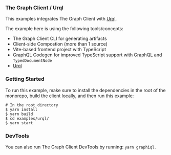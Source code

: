 ### The Graph Client / Urql

This examples integrates The Graph Client with [Urql](https://formidable.com/open-source/urql/).

The example here is using the following tools/concepts:

- The Graph Client CLI for generating artifacts
- Client-side Compostion (more than 1 source)
- Vite-based frontend project with TypeScript
- GraphQL Codegen for improved TypeScript support with GraphQL and `TypedDocumentNode`
- [Urql](https://formidable.com/open-source/urql/)

### Getting Started

To run this example, make sure to install the dependencies in the root of the monorepo, build the client locally, and then run this example:

```
# In the root directory
$ yarn install
$ yarn build
$ cd examples/urql/
$ yarn start
```

### DevTools

You can also run The Graph Client DevTools by running: `yarn graphiql`.
